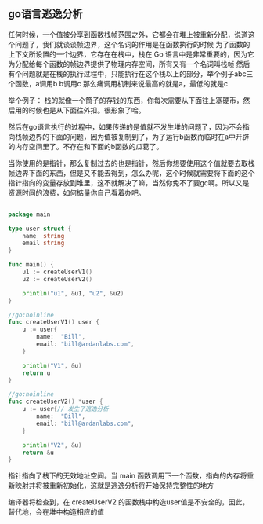 ## go语言逃逸分析

任何时候，一个值被分享到函数栈帧范围之外，它都会在堆上被重新分配，说道这个问题了，我们就谈谈帧边界，这个名词的作用是在函数执行的时候
为了函数的上下文所设置的一个边界，它存在在栈中，栈在 Go 语言中是非常重要的，因为它为分配给每个函数的帧边界提供了物理内存空间，所有又有一个名词叫栈帧
然后有个问题就是在栈的执行过程中，只能执行在这个栈以上的部分，举个例子abc三个函数，a调用b b调用c 那么痛调用机制来说最高的就是a，最低的就是c

举个例子：
栈的就像一个筒子的存钱的东西，你每次需要从下面往上塞硬币，然后用的时候也是从下面往外扣。很形象了哈。

然后在go语言执行的过程中，如果传递的是值就不发生堆的问题了，因为不会指向栈帧边界的下面的问题，因为值被复制到了，为了运行b函数而临时在a中开辟的内存空间里了。不存在和下面的b函数的瓜葛了。

当你使用的是指针，那么复制过去的也是指针，然后你想要使用这个值就要去取栈帧边界下面的东西，但是又不能去得到，怎么办呢，这个时候就需要将下面的这个指针指向的变量存放到堆里，这不就解决了嘛，当然你免不了要gc啊。所以又是资源时间的浪费，如何掂量你自己看着办吧。

```go

package main

type user struct {
    name  string
    email string
}

func main() {
    u1 := createUserV1()
    u2 := createUserV2()

    println("u1", &u1, "u2", &u2)
}

//go:noinline
func createUserV1() user {
    u := user{
        name:  "Bill",
        email: "bill@ardanlabs.com",
    }

    println("V1", &u)
    return u
}

//go:noinline
func createUserV2() *user {
    u := user{// 发生了逃逸分析
        name:  "Bill",
        email: "bill@ardanlabs.com",
    }

    println("V2", &u)
    return &u
}
```

指针指向了栈下的无效地址空间。当 main 函数调用下一个函数，指向的内存将重新映射并将被重新初始化，这就是逃逸分析将开始保持完整性的地方

编译器将检查到，在 createUserV2 的函数栈中构造user值是不安全的，因此，替代地，会在堆中构造相应的值